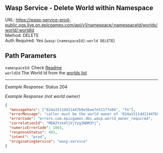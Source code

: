 ## Wasp Service - Delete World within Namespace

URL: https://wasp-service-prod-public.ogs.live.on.epicgames.com/api/v1/namespace/:namespaceId/worlds/world/:worldId \
Method: DELETE \
Auth Required: Yes (`wasp:{namespaceId}:world DELETE`)

## Path Parameters

`namespaceId`: Check [Readme](../README.md) <br/>
`worldId` The World Id from the [worlds list](./AccountWorlds.md)

---

_Example Response_: Status 204

_Example Response (not world owner)_

```json
{
  "messageVars": ["824a1511dd11447b9e5bee7e511f7e84", "fn"],
  "errorMessage": "caller must be the world owner of '824a1511dd11447b9e5bee7e511f7e84':'fn'",
  "errorCode": "errors.com.epicgames.dbs.wasp.world_owner_required",
  "correlationId": "MDA2Yzk4YjVjYzg3NDM3Yj",
  "numericErrorCode": 1003,
  "responseStatus": 403,
  "intent": "prod",
  "originatingService": "wasp-service"
}
```
